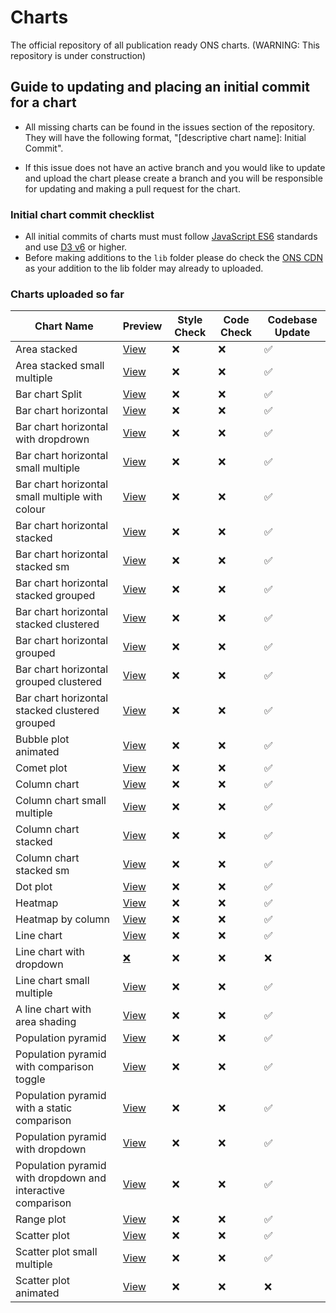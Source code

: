 # Charts

The official repository of all publication ready ONS charts. (WARNING: This repository is under construction)

## Guide to updating and placing an initial commit for a chart

- All missing charts can be found in the issues section of the repository. They will have the following format, "[descriptive chart name]: Initial Commit".

- If this issue does not have an active branch and you would like to update and upload the chart please create a branch and you will be responsible for updating and making a pull request for the chart.

### Initial chart commit checklist

- All initial commits of charts must must follow [JavaScript ES6](https://www.w3schools.com/js/js_es6.asp) standards and use [D3 v6](https://observablehq.com/@d3/d3v6-migration-guide) or higher.
- Before making additions to the `lib` folder please do check the [ONS CDN](https://github.com/ONSdigital/cdn.ons.gov.uk-vendor) as your addition to the lib folder may already to uploaded.

### Charts uploaded so far

| Chart Name                                                  | Preview                                                                                                 | Style Check | Code Check | Codebase Update |
| ----------------------------------------------------------- | ------------------------------------------------------------------------------------------------------- | ----------- | ---------- | --------------- |
| Area stacked                                                | [View](https://onsvisual.github.io/Charts/area-stacked/)                                                | ❌           | ❌          | ✅               |
| Area stacked small multiple                                 | [View](https://onsvisual.github.io/Charts/area-stacked-sm/)                                             | ❌           | ❌          | ✅               |
| Bar chart Split                                             | [View](https://onsvisual.github.io/Charts/bar-chart-horizontal-split/)                                  | ❌           | ❌          | ✅               |
| Bar chart horizontal                                        | [View](https://onsvisual.github.io/Charts/bar-chart-horizontal/)                                        | ❌           | ❌          | ✅               |
| Bar chart horizontal with dropdrown                         | [View](https://onsvisual.github.io/Charts/bar-chart-horizontal-with-dropdown/)                          | ❌           | ❌          | ✅               |
| Bar chart horizontal small multiple                         | [View](https://onsvisual.github.io/Charts/bar-chart-horizontal-stacked-sm/)                             | ❌           | ❌          | ✅               |
| Bar chart horizontal small multiple with colour             | [View](https://onsvisual.github.io/Charts/bar-chart-horizontal-sm-colour/)                              | ❌           | ❌          | ✅               |
| Bar chart horizontal stacked                                | [View](https://onsvisual.github.io/Charts/bar-chart-horizontal-stacked/)                                | ❌           | ❌          | ✅               |
| Bar chart horizontal stacked sm                             | [View](https://onsvisual.github.io/Charts/bar-chart-horizontal-stacked-sm/)                             | ❌           | ❌          | ✅               |
| Bar chart horizontal stacked grouped                        | [View](https://onsvisual.github.io/Charts/bar-chart-horizontal-stacked-grouped/)                        | ❌           | ❌          | ✅               |
| Bar chart horizontal stacked clustered                      | [View](https://onsvisual.github.io/Charts/bar-chart-horizontal-stacked-clustered/)                      | ❌           | ❌          | ✅               |
| Bar chart horizontal grouped                                | [View](https://onsvisual.github.io/Charts/bar-chart-horizontal-grouped/)                                | ❌           | ❌          | ✅               |
| Bar chart horizontal grouped clustered                      | [View](https://onsvisual.github.io/Charts/bar-chart-horizontal-grouped-clustered/)                      | ❌           | ❌          | ✅               |
| Bar chart horizontal stacked clustered grouped              | [View](https://onsvisual.github.io/Charts/bar-chart-horizontal-stacked-clustered-grouped/)              | ❌           | ❌          | ✅               |
| Bubble plot animated                                        | [View](https://onsvisual.github.io/Charts/bubble-chart-animated)                                        | ❌           | ❌          | ✅               |
| Comet plot                                                  | [View](https://onsvisual.github.io/Charts/comet-plot/)                                                  | ❌           | ❌          | ✅               |
| Column chart                                                | [View](https://onsvisual.github.io/Charts/column-chart/)                                                | ❌           | ❌          | ✅               |
| Column chart small multiple                                 | [View](https://onsvisual.github.io/Charts/column-chart-sm/)                                             | ❌           | ❌          | ✅               |
| Column chart stacked                                        | [View](https://onsvisual.github.io/Charts/column-chart-stacked/)                                        | ❌           | ❌          | ✅               |
| Column chart stacked sm                                     | [View](https://onsvisual.github.io/Charts/bar-chart-vertical-stacked-sm/)                               | ❌           | ❌          | ✅               |
| Dot plot                                                    | [View](https://onsvisual.github.io/Charts/dot-plot/)                                                    | ❌           | ❌          | ✅               |
| Heatmap                                                     | [View](https://onsvisual.github.io/Charts/heatmap/)                                                     | ❌           | ❌          | ✅               |
| Heatmap by column                                           | [View](https://onsvisual.github.io/Charts/heatmap-per-column/)                                          | ❌           | ❌          | ✅               |
| Line chart                                                  | [View](https://onsvisual.github.io/Charts/line-chart/)                                                  | ❌           | ❌          | ✅               |
| Line chart with dropdown                                    | [❌]()                                                                                                   | ❌           | ❌          | ❌               |
| Line chart small multiple                                   | [View](https://onsvisual.github.io/Charts/line-chart-sm/)                                               | ❌           | ❌          | ✅               |
| A line chart with area shading                              | [View](https://onsvisual.github.io/Charts/line-chart-with-area/)                                        | ❌           | ❌          | ✅               |
| Population pyramid                                          | [View](https://onsvisual.github.io/Charts/population-pyramid-static/)                                   | ❌           | ❌          | ✅               |
| Population pyramid with comparison toggle                   | [View](https://onsvisual.github.io/Charts/population-pyramid-with-comparison-toggle/)                   | ❌           | ❌          | ✅               |
| Population pyramid with a static comparison                 | [View](https://onsvisual.github.io/Charts/population-pyramid-static-with-comparison/)                   | ❌           | ❌          | ✅               |
| Population pyramid with dropdown                            | [View](https://onsvisual.github.io/Charts/population-pyramid-with-dropdown/)                            | ❌           | ❌          | ✅               |
| Population pyramid with dropdown and interactive comparison | [View](https://onsvisual.github.io/Charts/population-pyramid-with-dropdown-and-interactive-comparison/) | ❌           | ❌          | ✅               |
| Range plot                                                  | [View](https://onsvisual.github.io/Charts/range-plot/)                                                  | ❌           | ❌          | ✅               |
| Scatter plot                                                | [View](https://onsvisual.github.io/Charts/scatter-plot/)                                                | ❌           | ❌          | ✅               |
| Scatter plot small multiple                                 | [View](https://onsvisual.github.io/Charts/scatter-plot-sm/)                                             | ❌           | ❌          | ✅               |
| Scatter plot animated                                       | [View](https://onsvisual.github.io/Charts/scatter-plot-animated/)                                       | ❌           | ❌          | ❌               |
